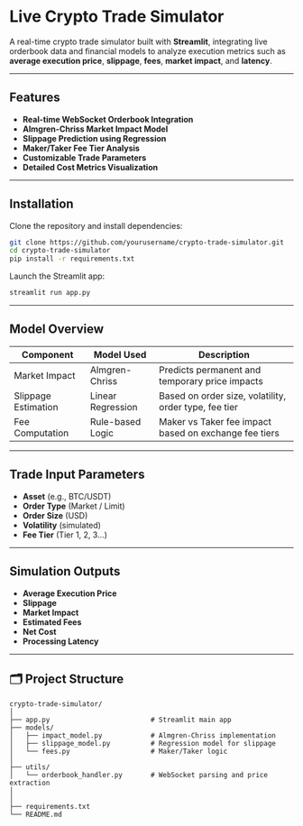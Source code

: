 # Live Crypto Trade Simulator

A real-time crypto trade simulator built with **Streamlit**, integrating live orderbook data and financial models to analyze execution metrics such as **average execution price**, **slippage**, **fees**, **market impact**, and **latency**.

---

## Features

- **Real-time WebSocket Orderbook Integration**
- **Almgren-Chriss Market Impact Model**
- **Slippage Prediction using Regression**
- **Maker/Taker Fee Tier Analysis**
- **Customizable Trade Parameters**
- **Detailed Cost Metrics Visualization**

---

## Installation

Clone the repository and install dependencies:

```bash
git clone https://github.com/yourusername/crypto-trade-simulator.git
cd crypto-trade-simulator
pip install -r requirements.txt
```

Launch the Streamlit app:

```bash
streamlit run app.py
```

---

## Model Overview

| Component                    | Model Used             | Description                                                  |
|-----------------------------|------------------------|--------------------------------------------------------------|
| Market Impact               | Almgren-Chriss         | Predicts permanent and temporary price impacts               |
| Slippage Estimation         | Linear Regression      | Based on order size, volatility, order type, fee tier        |
| Fee Computation             | Rule-based Logic       | Maker vs Taker fee impact based on exchange fee tiers        |

---

## Trade Input Parameters

- **Asset** (e.g., BTC/USDT)
- **Order Type** (Market / Limit)
- **Order Size** (USD)
- **Volatility** (simulated)
- **Fee Tier** (Tier 1, 2, 3...)

---

## Simulation Outputs

- **Average Execution Price**
- **Slippage**
- **Market Impact**
- **Estimated Fees**
- **Net Cost**
- **Processing Latency**

---

## 🗂️ Project Structure

```
crypto-trade-simulator/
│
├── app.py                         # Streamlit main app
├── models/
│   ├── impact_model.py            # Almgren-Chriss implementation
│   ├── slippage_model.py          # Regression model for slippage
│   └── fees.py                    # Maker/Taker logic
│
├── utils/
│   └── orderbook_handler.py       # WebSocket parsing and price extraction
│
│
├── requirements.txt
└── README.md
```
